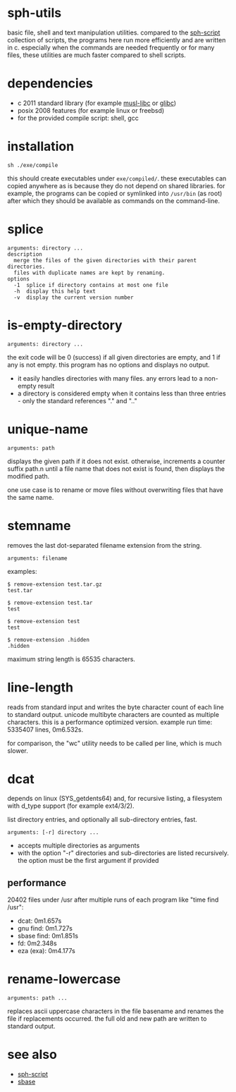 # sph-utils

basic file, shell and text manipulation utilities.
compared to the [sph-script](https://github.com/sph-mn/sph-script) collection of scripts, the programs here run more efficiently and are written in c. especially when the commands are needed frequently or for many files, these utilities are much faster compared to shell scripts.

# dependencies
* c 2011 standard library (for example [musl-libc](https://musl.libc.org/) or [glibc](https://www.gnu.org/software/libc/))
* posix 2008 features (for example linux or freebsd)
* for the provided compile script: shell, gcc

# installation
~~~
sh ./exe/compile
~~~
this should create executables under `exe/compiled/`. these executables can copied anywhere as is because they do not depend on shared libraries. for example, the programs can be copied or symlinked into `/usr/bin` (as root) after which they should be available as commands on the command-line.

# splice
~~~
arguments: directory ...
description
  merge the files of the given directories with their parent directories.
  files with duplicate names are kept by renaming.
options
  -1  splice if directory contains at most one file
  -h  display this help text
  -v  display the current version number
~~~

# is-empty-directory
~~~
arguments: directory ...
~~~

the exit code will be 0 (success) if all given directories are empty, and 1 if any is not empty.
this program has no options and displays no output.

* it easily handles directories with many files. any errors lead to a non-empty result
* a directory is considered empty when it contains less than three entries - only the standard references "." and ".."

# unique-name
~~~
arguments: path
~~~

displays the given path if it does not exist. otherwise, increments a counter suffix path.n until a file name that does not exist is found, then displays the modified path.

one use case is to rename or move files without overwriting files that have the same name.

# stemname
removes the last dot-separated filename extension from the string.

~~~
arguments: filename
~~~

examples:
~~~
$ remove-extension test.tar.gz
test.tar

$ remove-extension test.tar
test

$ remove-extension test
test

$ remove-extension .hidden
.hidden
~~~

maximum string length is 65535 characters.

# line-length
reads from standard input and writes the byte character count of each line to standard output. unicode multibyte characters are counted as multiple characters.
this is a performance optimized version. example run time: 5335407 lines, 0m6.532s.

for comparison, the "wc" utility needs to be called per line, which is much slower.

# dcat
depends on linux (SYS_getdents64) and, for recursive listing, a filesystem with d_type support (for example ext4/3/2).

list directory entries, and optionally all sub-directory entries, fast.

~~~
arguments: [-r] directory ...
~~~

* accepts multiple directories as arguments
* with the option "-r" directories and sub-directories are listed recursively. the option must be the first argument if provided

## performance
20402 files under /usr after multiple runs of each program like "time find /usr":
* dcat: 0m1.657s
* gnu find: 0m1.727s
* sbase find: 0m1.851s
* fd: 0m2.348s
* eza (exa): 0m4.177s

# rename-lowercase
~~~
arguments: path ...
~~~

replaces ascii uppercase characters in the file basename and renames the file if replacements occurred.
the full old and new path are written to standard output.

# see also
* [sph-script](https://github.com/sph-mn/sph-script)
* [sbase](https://git.suckless.org/sbase/file/README.html)